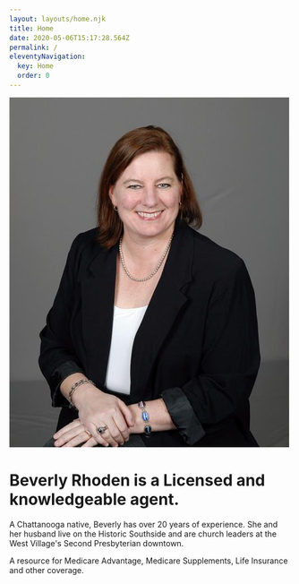 ```yaml
---
layout: layouts/home.njk
title: Home
date: 2020-05-06T15:17:28.564Z
permalink: /
eleventyNavigation:
  key: Home
  order: 0
---
```

![Beverly Rhoden](/static/img/BRphoto.jpg "Beverly Rhoden")

<h1>Beverly Rhoden is a Licensed and knowledgeable agent.</h1>

A Chattanooga native, Beverly has over 20 years of experience. She and her husband live on the Historic Southside and are church leaders at the West Village's Second Presbyterian downtown. 

A resource for Medicare Advantage, Medicare Supplements, Life Insurance and other coverage.

</div>
</div>